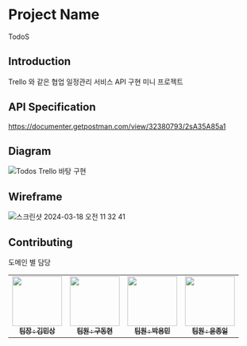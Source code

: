 # Project Name
TodoS

## Introduction

Trello 와 같은 협업 일정관리 서비스 API 구현 미니 프로젝트

## API Specification

https://documenter.getpostman.com/view/32380793/2sA35A85a1

## Diagram
![Todos Trello 바탕 구현](https://github.com/ThreeIpeople/TrelloWithThreeIpeople/assets/129644629/5d77867d-f260-4309-a2af-fd100ca30501)


## Wireframe

![스크린샷 2024-03-18 오전 11 32 41](https://github.com/ThreeIpeople/TrelloWithThreeIpeople/assets/129644629/6c3ddc62-a318-4447-b48d-e82b804f1358)



## Contributing

도메인 별 담당
<table>
  <tbody>
    <tr>
      <td align="center"><a href="https://github.com/eondi"><img src="https://avatars.githubusercontent.com/u/87860163?v=4"width=100px;" alt=""/><br /><sub><b>팀장 : 김민상 </b></sub></a><br /></td>
      <td align="center"><a href="https://github.com/pastjung"><img src="https://avatars.githubusercontent.com/u/148612321?v=4" width="100px;" alt=""/><br /><sub><b>팀원 : 구동현 </b></sub></a><br /></td>
      <td align="center"><a href="https://github.com/beunchoi"><img src="https://avatars.githubusercontent.com/u/38320524?v=4" width="100px;" alt=""/><br /><sub><b> 팀원 : 박용민 </b></sub></a><br /></td>
            <td align="center"><a href="https://github.com/KIM-TABLE-NEXT"><img src="https://avatars.githubusercontent.com/u/47919911?v=4" width="100px;" alt=""/><br /><sub><b> 팀원 : 윤종일 </b></sub></a><br /></td>
